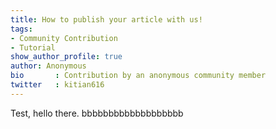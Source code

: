 ```yaml
---
title: How to publish your article with us!
tags:
- Community Contribution
- Tutorial
show_author_profile: true
author: Anonymous
bio       : Contribution by an anonymous community member
twitter   : kitian616
---
```


Test, hello there.
bbbbbbbbbbbbbbbbbbb
